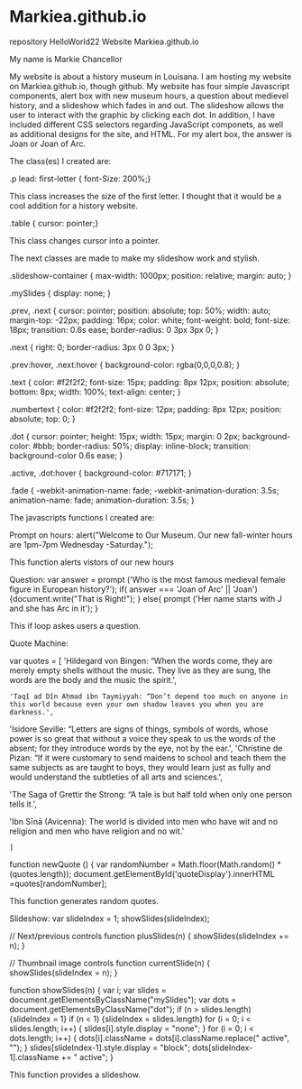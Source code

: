 # Markiea.github.io
repository HelloWorld22
Website Markiea.github.io

My name is Markie Chancellor 

My website is about a history museum in Louisana. I am hosting my website on Markiea.github.io, though github. My website has four simple Javascript components, alert box with new museum hours, a question about medievel history, and a slideshow which fades in and out. The slideshow allows the user to interact with the graphic by clicking each dot. In addition, I have included different CSS selectors regarding JavaScript componets, as well as additional designs for the site, and HTML. For my alert box, the answer is Joan or Joan of Arc.

The class(es) I created are:

.p lead: first-letter { font-Size: 200%;}


This class increases the size of the first letter. I thought that it would be a cool addition for a history website.

.table { cursor: pointer;}

This class changes cursor into a pointer.


The next classes are made to make my slideshow work and stylish.

.slideshow-container {
  max-width: 1000px;
  position: relative;
  margin: auto;
}


.mySlides {
	display: none;
}


.prev, .next {
  cursor: pointer;
  position: absolute;
  top: 50%;
  width: auto;
  margin-top: -22px;
  padding: 16px;
  color: white;
  font-weight: bold;
  font-size: 18px;
  transition: 0.6s ease;
  border-radius: 0 3px 3px 0;
}

.next {
  right: 0;
  border-radius: 3px 0 0 3px;
}


.prev:hover, .next:hover {
  background-color: rgba(0,0,0,0.8);
}


.text {
  color: #f2f2f2;
  font-size: 15px;
  padding: 8px 12px;
  position: absolute;
  bottom: 8px;
  width: 100%;
  text-align: center;
}


.numbertext {
  color: #f2f2f2;
  font-size: 12px;
  padding: 8px 12px;
  position: absolute;
  top: 0;
}


.dot {
  cursor: pointer;
  height: 15px;
  width: 15px;
  margin: 0 2px;
  background-color: #bbb;
  border-radius: 50%;
  display: inline-block;
  transition: background-color 0.6s ease;
}

.active, .dot:hover {
  background-color: #717171;
}


.fade {
  -webkit-animation-name: fade;
  -webkit-animation-duration: 3.5s;
  animation-name: fade;
  animation-duration: 3.5s;
}

The javascripts functions I created are: 

Prompt on hours:
 alert("Welcome to Our Museum. Our new fall-winter hours are 1pm-7pm Wednesday -Saturday.");
 
 This function alerts vistors of our new hours
 
 Question:
 var answer = prompt ('Who is the most famous medieval female figure in European history?');
if( answer === 'Joan of Arc' || 'Joan') {document.write("That is Right!"); }
else{
  prompt ('Her name starts with J and she has Arc in it');
}

This if loop askes users a question. 

Quote Machine:

var quotes = [
    'Hildegard von Bingen: “When the words come, they are merely empty shells without the music. They live as they are sung,  the words are the body and the music the spirit.',

    'Taqî ad Dîn Aḥmad ibn Taymiyyah: “Don’t depend too much on anyone in this world because even your own shadow leaves you when you are  darkness.',
   'Isidore  Seville: “Letters are signs of things, symbols of words, whose power is so great that without a voice they speak to us the words of the absent; for they introduce words by the eye, not by the ear.',
    'Christine de Pizan: “If it were customary to send maidens to school and teach them the same subjects as are taught to boys, they would learn just as fully and would understand the subtleties of all arts and sciences.',

'The Saga of Grettir the Strong: “A tale is but half told when only one person tells it.',

'Ibn Sīnā (Avicenna): The world is divided into men who have wit and no religion and men who have religion and no wit.'

    ]
function newQuote () {
    var randomNumber = Math.floor(Math.random() * (quotes.length));
    document.getElementById('quoteDisplay').innerHTML =quotes[randomNumber];

This function generates random quotes.

Slideshow:
var slideIndex = 1;
showSlides(slideIndex);

// Next/previous controls
function plusSlides(n) {
  showSlides(slideIndex += n);
}

// Thumbnail image controls
function currentSlide(n) {
  showSlides(slideIndex = n);
}

function showSlides(n) {
  var i;
  var slides = document.getElementsByClassName("mySlides");
  var dots = document.getElementsByClassName("dot");
  if (n > slides.length) {slideIndex = 1}
  if (n < 1) {slideIndex = slides.length}
  for (i = 0; i < slides.length; i++) {
	  slides[i].style.display = "none";
  }
  for (i = 0; i < dots.length; i++) {
	  dots[i].className = dots[i].className.replace(" active", "");
  }
  slides[slideIndex-1].style.display = "block";
  dots[slideIndex-1].className += " active";
}

This function provides a slideshow. 

